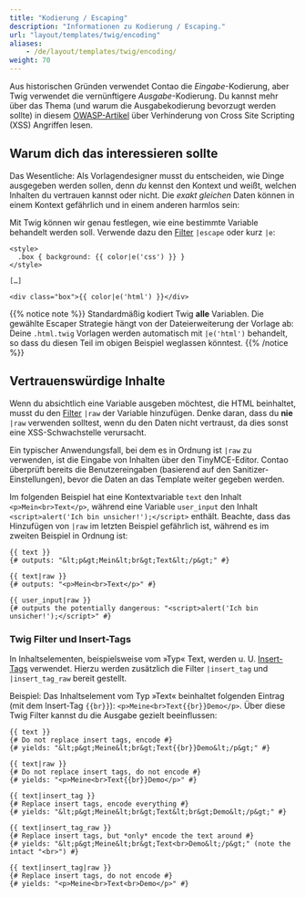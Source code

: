 ```yaml
---
title: "Kodierung / Escaping"
description: "Informationen zu Kodierung / Escaping."
url: "layout/templates/twig/encoding"
aliases:
    - /de/layout/templates/twig/encoding/
weight: 70
---
```



Aus historischen Gründen verwendet Contao die *Eingabe*-Kodierung, aber Twig verwendet die vernünftigere *Ausgabe*-Kodierung. 
Du kannst mehr über das Thema (und warum die Ausgabekodierung bevorzugt werden sollte) in 
diesem [OWASP-Artikel](https://cheatsheetseries.owasp.org/cheatsheets/Cross_Site_Scripting_Prevention_Cheat_Sheet.html#rule-0-never-insert-untrusted-data-except-in-allowed-locations) über Verhinderung von Cross Site Scripting (XSS) Angriffen lesen.


## Warum dich das interessieren sollte

Das Wesentliche: Als Vorlagendesigner musst du entscheiden, wie Dinge ausgegeben werden sollen, denn *du* kennst den Kontext und weißt, 
welchen Inhalten du vertrauen kannst oder nicht. Die *exakt gleichen* Daten können in einem Kontext gefährlich und in einem anderen harmlos sein:

Mit Twig können wir genau festlegen, wie eine bestimmte Variable behandelt werden soll. Verwende dazu den 
[Filter](https://twig.symfony.com/doc/3.x/filters/escape.html) `|escape` oder kurz `|e`:

```twig
<style>
  .box { background: {{ color|e('css') }} }
</style>

[…]

<div class="box">{{ color|e('html') }}</div>
```

{{% notice note %}}
Standardmäßig kodiert Twig **alle** Variablen. Die gewählte Escaper Strategie hängt von der Dateierweiterung der Vorlage ab: Deine 
`.html.twig` Vorlagen werden automatisch mit `|e('html')` behandelt, so dass du diesen Teil im obigen Beispiel weglassen könntest.
{{% /notice %}}


## Vertrauenswürdige Inhalte

Wenn du absichtlich eine Variable ausgeben möchtest, die HTML beinhaltet, musst du den 
[Filter](https://twig.symfony.com/doc/3.x/filters/raw.html) `|raw` der Variable hinzufügen. Denke daran, dass du **nie** `|raw` verwenden 
solltest, wenn du den Daten nicht vertraust, da dies sonst eine XSS-Schwachstelle verursacht. 

Ein typischer Anwendungsfall, bei dem es in Ordnung ist `|raw` zu verwenden, ist die Eingabe von Inhalten über den TinyMCE-Editor. Contao 
überprüft bereits die Benutzereingaben (basierend auf den Sanitizer-Einstellungen), bevor die Daten an das Template weiter gegeben werden.

Im folgenden Beispiel hat eine Kontextvariable `text` den Inhalt `<p>Mein<br>Text</p>`, während eine Variable `user_input` den 
Inhalt `<script>alert('Ich bin unsicher!');</script>` enthält. Beachte, dass das Hinzufügen von `|raw` im letzten Beispiel gefährlich ist, 
während es im zweiten Beispiel in Ordnung ist:

```twig
{{ text }}
{# outputs: "&lt;p&gt;Mein&lt;br&gt;Text&lt;/p&gt;" #}

{{ text|raw }}
{# outputs: "<p>Mein<br>Text</p>" #}

{{ user_input|raw }}
{# outputs the potentially dangerous: "<script>alert('Ich bin unsicher!');</script>" #}
```


### Twig Filter und Insert-Tags

In Inhaltselementen, beispielsweise vom »Typ« Text, werden u. U. [Insert-Tags](/de/artikelverwaltung/insert-tags/) verwendet. Hierzu werden 
zusätzlich die Filter `|insert_tag` und `|insert_tag_raw` bereit gestellt. 

Beispiel: Das Inhaltselement vom Typ »Text« beinhaltet folgenden Eintrag (mit dem Insert-Tag `{{br}}`): `<p>Meine<br>Text{{br}}Demo</p>`. 
Über diese Twig Filter kannst du die Ausgabe gezielt beeinflussen:

```twig
{{ text }}
{# Do not replace insert tags, encode #}
{# yields: "&lt;p&gt;Meine&lt;br&gt;Text{{br}}Demo&lt;/p&gt;" #}

{{ text|raw }}
{# Do not replace insert tags, do not encode #}
{# yields: "<p>Meine<br>Text{{br}}Demo</p>" #}

{{ text|insert_tag }}
{# Replace insert tags, encode everything #}
{# yields: "&lt;p&gt;Meine&lt;br&gt;Text&lt;br&gt;Demo&lt;/p&gt;" #}

{{ text|insert_tag_raw }}
{# Replace insert tags, but *only* encode the text around #}
{# yields: "&lt;p&gt;Meine&lt;br&gt;Text<br>Demo&lt;/p&gt;" (note the intact "<br>") #}

{{ text|insert_tag|raw }}
{# Replace insert tags, do not encode #}
{# yields: "<p>Meine<br>Text<br>Demo</p>" #}

```